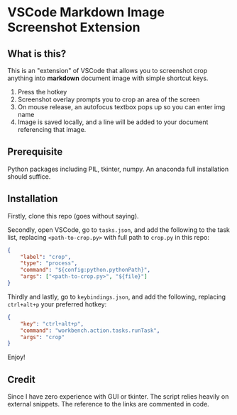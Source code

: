 # VSCode Markdown Image Screenshot Extension

## What is this?

This is an "extension" of VSCode that allows you to screenshot crop anything into **markdown** document image with simple shortcut keys.

1. Press the hotkey
2. Screenshot overlay prompts you to crop an area of the screen
3. On mouse release, an autofocus textbox pops up so you can enter img name
4. Image is saved locally, and a line will be added to your document referencing that image.

## Prerequisite

Python packages including PIL, tkinter, numpy.
An anaconda full installation should suffice.

## Installation

Firstly, clone this repo (goes without saying).

Secondly, open VSCode, go to `tasks.json`, and add the following to the task list, replacing `<path-to-crop.py>` with full path to `crop.py` in this repo:

```json
{
    "label": "crop",
    "type": "process",
    "command": "${config:python.pythonPath}",
    "args": ["<path-to-crop.py>", "${file}"]
}
```

Thirdly and lastly, go to `keybindings.json`, and add the following, replacing `ctrl+alt+p` your preferred hotkey:

```json
{
    "key": "ctrl+alt+p",
    "command": "workbench.action.tasks.runTask",
    "args": "crop"
}
```

Enjoy!

## Credit

Since I have zero experience with GUI or tkinter.
The script relies heavily on external snippets.
The reference to the links are commented in code.
